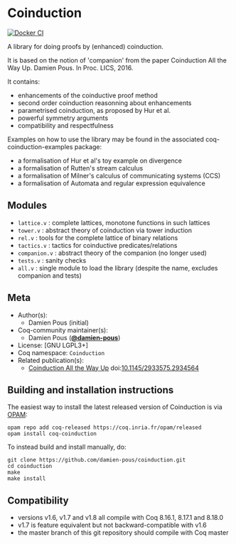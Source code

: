 # Coinduction

[![Docker CI][docker-action-shield]][docker-action-link]

[docker-action-shield]: https://github.com/damien-pous/coinduction/workflows/Docker%20CI/badge.svg?branch=master
[docker-action-link]: https://github.com/damien-pous/coinduction/actions?query=workflow:"Docker%20CI"

A library for doing proofs by (enhanced) coinduction.

It is based on the notion of 'companion' from the paper
Coinduction All the Way Up. Damien Pous. In Proc. LICS, 2016.

It contains:
 - enhancements of the coinductive proof method
 - second order coinduction reasonning about enhancements
 - parametrised coinduction, as proposed by Hur et al.
 - powerful symmetry arguments
 - compatibility and respectfulness

Examples on how to use the library may be found in the associated coq-coinduction-examples package: 
 - a formalisation of Hur et al's toy example on divergence 
 - a formalisation of Rutten's stream calculus
 - a formalisation of Milner's calculus of communicating systems (CCS)
 - a formalisation of Automata and regular expression equivalence
 
## Modules
 + `lattice.v`     : complete lattices, monotone functions in such lattices
 + `tower.v`       : abstract theory of coinduction via tower induction
 + `rel.v`         : tools for the complete lattice of binary relations
 + `tactics.v`     : tactics for coinductive predicates/relations
 + `companion.v`   : abstract theory of the companion (no longer used)
 + `tests.v`       : sanity checks
 + `all.v`         : single module to load the library (despite the name, excludes companion and tests)

## Meta

- Author(s):
  - Damien Pous (initial)
- Coq-community maintainer(s):
  - Damien Pous ([**@damien-pous**](https://github.com/damien-pous))
- License: [GNU LGPL3+]
- Coq namespace: `Coinduction`
- Related publication(s):
  - [Coinduction All the Way Up](https://hal.archives-ouvertes.fr/hal-01259622) doi:[10.1145/2933575.2934564](http://dx.doi.org/10.1145/2933575.2934564)

## Building and installation instructions

The easiest way to install the latest released version of Coinduction
is via [OPAM](https://opam.ocaml.org/doc/Install.html):

```shell
opam repo add coq-released https://coq.inria.fr/opam/released
opam install coq-coinduction
```

To instead build and install manually, do:

``` shell
git clone https://github.com/damien-pous/coinduction.git
cd coinduction
make
make install
```

## Compatibility

- versions v1.6, v1.7 and v1.8 all compile with Coq 8.16.1, 8.17.1 and 8.18.0
- v1.7 is feature equivalent but not backward-compatible with v1.6
- the master branch of this git repository should compile with Coq master
